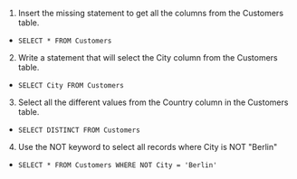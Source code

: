 1. Insert the missing statement to get all the columns from the Customers table. 
- ```SELECT * FROM Customers```
2. Write a statement that will select the City column from the Customers table.
- ```SELECT City FROM Customers```
3. Select all the different values from the Country column in the Customers table. 
- ```SELECT DISTINCT FROM Customers``` 
4. Use the NOT keyword to select all records where City is NOT "Berlin" 
- ```SELECT * FROM Customers WHERE NOT City = 'Berlin'``` 

